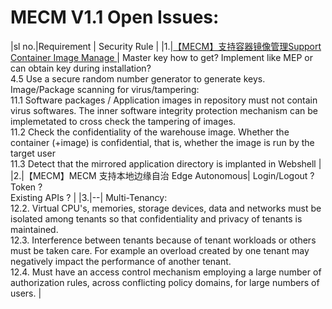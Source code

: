 # MECM V1.1 Open Issues:
|sl no.|Requirement | Security Rule | 
|1.|[【MECM】支持容器镜像管理Support Container Image Manage ](https://gitee.com/OSDT/dashboard/issues?id=I2E3V8)| Master key how to get? Implement like MEP or can obtain key during
 installation?<br/>4.5 Use a secure random number generator to generate keys.<br/>Image/Package scanning for virus/tampering:<br/>
11.1 Software packages / Application images in repository must not contain virus softwares. The inner software integrity protection mechanism can be implemetated to cross check the tampering of images.<br/>
11.2 Check the confidentiality of the warehouse image. Whether the container (+image) is confidential, that is, whether the image is run by the target user<br/>
11.3 Detect that the mirrored application directory is implanted in Webshell   | 
|2.|【MECM】MECM 支持本地边缘自治 Edge Autonomous| Login/Logout ?<br/> Token ?<br/> Existing APIs ?  | 
|3.|--| Multi-Tenancy:<br/>
12.2. Virtual CPU's, memories, storage devices, data and networks must be isolated among tenants so that confidentiality and privacy of tenants is maintained.<br/>
12.3. Interference between tenants because of tenant workloads or others must be taken care. For example an overload created by one tenant may negatively impact the performance of another tenant.<br/>
12.4. Must have an access control mechanism employing a large number of authorization rules, across conflicting policy domains, for large numbers of users.  | 
